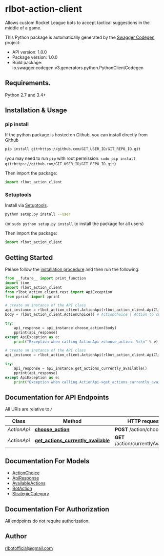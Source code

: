 # rlbot-action-client
Allows custom Rocket League bots to accept tactical suggestions in the middle of a game.

This Python package is automatically generated by the [Swagger Codegen](https://github.com/swagger-api/swagger-codegen) project:

- API version: 1.0.0
- Package version: 1.0.0
- Build package: io.swagger.codegen.v3.generators.python.PythonClientCodegen

## Requirements.

Python 2.7 and 3.4+

## Installation & Usage
### pip install

If the python package is hosted on Github, you can install directly from Github

```sh
pip install git+https://github.com/GIT_USER_ID/GIT_REPO_ID.git
```
(you may need to run `pip` with root permission: `sudo pip install git+https://github.com/GIT_USER_ID/GIT_REPO_ID.git`)

Then import the package:
```python
import rlbot_action_client 
```

### Setuptools

Install via [Setuptools](http://pypi.python.org/pypi/setuptools).

```sh
python setup.py install --user
```
(or `sudo python setup.py install` to install the package for all users)

Then import the package:
```python
import rlbot_action_client
```

## Getting Started

Please follow the [installation procedure](#installation--usage) and then run the following:

```python
from __future__ import print_function
import time
import rlbot_action_client
from rlbot_action_client.rest import ApiException
from pprint import pprint

# create an instance of the API class
api_instance = rlbot_action_client.ActionApi(rlbot_action_client.ApiClient(configuration))
body = rlbot_action_client.ActionChoice() # ActionChoice | Action to choose

try:
    api_response = api_instance.choose_action(body)
    pprint(api_response)
except ApiException as e:
    print("Exception when calling ActionApi->choose_action: %s\n" % e)

# create an instance of the API class
api_instance = rlbot_action_client.ActionApi(rlbot_action_client.ApiClient(configuration))

try:
    api_response = api_instance.get_actions_currently_available()
    pprint(api_response)
except ApiException as e:
    print("Exception when calling ActionApi->get_actions_currently_available: %s\n" % e)
```

## Documentation for API Endpoints

All URIs are relative to */*

Class | Method | HTTP request | Description
------------ | ------------- | ------------- | -------------
*ActionApi* | [**choose_action**](docs/ActionApi.md#choose_action) | **POST** /action/choose | 
*ActionApi* | [**get_actions_currently_available**](docs/ActionApi.md#get_actions_currently_available) | **GET** /action/currentlyAvailable | 

## Documentation For Models

 - [ActionChoice](docs/ActionChoice.md)
 - [ApiResponse](docs/ApiResponse.md)
 - [AvailableActions](docs/AvailableActions.md)
 - [BotAction](docs/BotAction.md)
 - [StrategicCategory](docs/StrategicCategory.md)

## Documentation For Authorization

 All endpoints do not require authorization.


## Author

rlbotofficial@gmail.com
